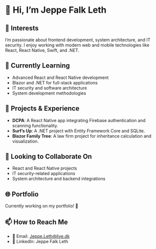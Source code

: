 # 👋 Hi, I’m Jeppe Falk Leth  

## 👀 Interests  
I’m passionate about frontend development, system architecture, and IT security. I enjoy working with modern web and mobile technologies like React, React Native, Swift, and .NET.  

## 🌱 Currently Learning  
- Advanced React and React Native development  
- Blazor and .NET for full-stack applications  
- IT security and software architecture  
- System development methodologies  

## 💼 Projects & Experience  
- **DCPA**: A React Native app integrating Firebase authentication and scanning functionality.  
- **Surf’s Up**: A .NET project with Entity Framework Core and SQLite.  
- **Blazor Family Tree**: A law firm project for inheritance calculation and visualization.  

## 💞️ Looking to Collaborate On  
- React and React Native projects  
- IT security-related applications  
- System architecture and backend integrations  

## 🌐 Portfolio  
Currently working on my portfolio! 🚀  

## 📫 How to Reach Me  
- 📧 Email: Jeppe.Leth@live.dk 
- 💼 LinkedIn: Jeppe Falk Leth

